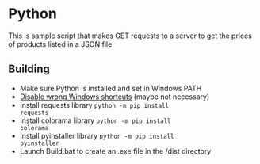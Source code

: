 # Python
This is sample script that makes GET requests to a server to get the prices of products listed in a JSON file

## Building
* Make sure Python is installed and set in Windows PATH
* [Disable wrong Windows shortcuts](https://stackoverflow.com/a/58773979/3352304) (maybe not necessary)
* Install requests library <code>python -m pip install requests</code>
* Install colorama library <code>python -m pip install colorama</code>
* Install pyinstaller library <code>python -m pip install pyinstaller</code>
* Launch Build.bat to create an .exe file in the /dist directory
